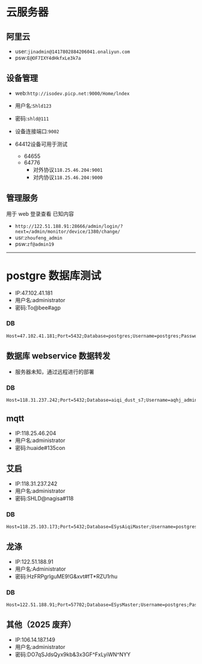 # 云服务器
## 阿里云
- user:`jinadmin@1417802884206041.onaliyun.com`
- psw:`E@OF7IXY4dHkfxLe3k7a`

## 设备管理
- web:`http://isodev.picp.net:9000/Home/lndex`
- 用户名:`Shld123`
- 密码:`shld@111`
- 设备连接端口:`9002`

- 64412设备可用于测试
	- 64655
	- 64776
		- 对外协议`118.25.46.204:9001` 
		- 对内协议`118.25.46.204:9000` 
## 管理服务

用于 web 登录查看 已知内容

- `http://122.51.188.91:28666/admin/login/?next=/admin/monitor/device/1380/change/`
- usr:`zhoufeng_admin`
- psw:`zf@admin19`
---
# postgre 数据库测试

- IP:47.102.41.181
- 用户名:administrator
- 密码:To@bee#agp

### DB

```
Host=47.102.41.181;Port=5432;Database=postgres;Username=postgres;Password=123456
```

## 数据库 webservice 数据转发

- 服务器未知，通过远程进行的部署

### DB

```
Host=118.31.237.242;Port=5432;Database=aiqi_dust_s7;Username=aqhj_admin;Password=aqhj#dust_s7
```

## mqtt

- IP:118.25.46.204
- 用户名:administrator
- 密码:huaide#135con

## 艾启

- IP:118.31.237.242
- 用户名:administrator
- 密码:SHLD@nagisa#118

### DB

```
Host=118.25.103.173;Port=5432;Database=ESysAiqiMaster;Username=postgres;Password=LD@na#1224!psg

```

## 龙涤

- IP:122.51.188.91
- 用户名:Administrator
- 密码:HzFRPgrlguME9!G&xvt#fT\*RZU1rhu

### DB

```
Host=122.51.188.91;Port=57702;Database=ESysMaster;Username=postgres;Password=mqpxYOcKd36x^&bZ$!XBjRBCMoSE3I
```


## 其他（2025 废弃）

- IP:106.14.187.149
- 用户名:administrator
- 密码:DO7qSJdsQyx9kb&3x3GF^FxLyiWN^NYY
